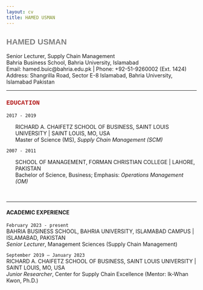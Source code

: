 ```yaml
---
layout: cv
title: HAMED USMAN
---
```

<h2 style="font-family:arial; color:#808080">HAMED USMAN</h2>
Senior Lecturer, Supply Chain Management<br/>
Bahria Business School, Bahria University, Islamabad<br/>
Email: hamed.buic@bahria.edu.pk | Phone: +92-51-9260002 (Ext. 1424)<br/>
Address: Shangrilla Road, Sector E-8 Islamabad, Bahria University, Islamabad Pakistan


<br/>

---


<h3 style="font-family:courier; color:#b31b1b">EDUCATION</h3>

`2017 - 2019`<br/>
<ul style="list-style-type:none;">
<li>RICHARD A. CHAIFETZ SCHOOL OF BUSINESS, SAINT LOUIS UNIVERSITY | SAINT LOUIS, MO, USA</li>
<li>Master of Science (MS), <i>Supply Chain Management (SCM)</i></li>
</ul>

`2007 - 2011`<br/>
<ul style="list-style-type:none;">
<li>SCHOOL OF MANAGEMENT, FORMAN CHRISTIAN COLLEGE | LAHORE, PAKISTAN</li>
<li>Bachelor of Science, Business; Emphasis: <i>Operations Management (OM)</i></li>
</ul>


<br/>

---


#### ACADEMIC EXPERIENCE

`February 2023 - present`<br/>
BAHRIA BUSINESS SCHOOL, BAHRIA UNIVERSITY, ISLAMABAD CAMPUS | ISLAMABAD, PAKISTAN<br/>
*Senior Lecturer*, Management Sciences (Supply Chain Management)

`September 2019 – January 2023`<br/>
RICHARD A. CHAIFETZ SCHOOL OF BUSINESS, SAINT LOUIS UNIVERSITY | SAINT LOUIS, MO, USA<br/>
*Junior Researcher*, Center for Supply Chain Excellence (Mentor: Ik-Whan Kwon, Ph.D.)
